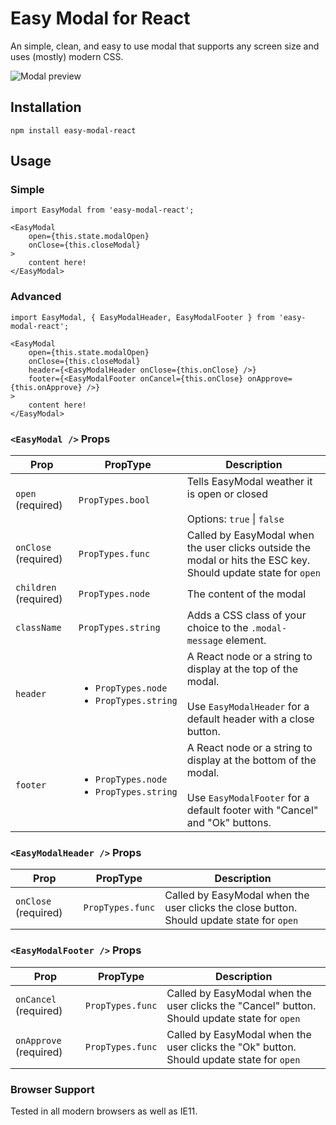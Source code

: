 # Easy Modal for React
An simple, clean, and easy to use modal that supports any screen size and uses (mostly) modern CSS.

![Modal preview](https://raw.githubusercontent.com/trickford/easy-modal-react/master/samples/sample.png)

## Installation
`npm install easy-modal-react`

## Usage
### Simple
```
import EasyModal from 'easy-modal-react';

<EasyModal
	open={this.state.modalOpen}
	onClose={this.closeModal}
>
	content here!
</EasyModal>
```

### Advanced
```
import EasyModal, { EasyModalHeader, EasyModalFooter } from 'easy-modal-react';

<EasyModal
	open={this.state.modalOpen}
	onClose={this.closeModal}
	header={<EasyModalHeader onClose={this.onClose} />}
	footer={<EasyModalFooter onCancel={this.onClose} onApprove={this.onApprove} />}
>
	content here!
</EasyModal>
```

### `<EasyModal />` Props
|Prop|PropType|Description|
|---|---|---|
|`open` (required)|`PropTypes.bool`|Tells EasyModal weather it is open or closed<br><br>Options: `true` \| `false`|
|`onClose` (required)|`PropTypes.func`|Called by EasyModal when the user clicks outside the modal or hits the ESC key. Should update state for `open`|
|`children` (required)|`PropTypes.node`|The content of the modal|
|`className`|`PropTypes.string`|Adds a CSS class of your choice to the `.modal-message` element.|
|`header`|<ul><li>`PropTypes.node`<li>`PropTypes.string`</ul>|A React node or a string to display at the top of the modal.<br><br>Use `EasyModalHeader` for a default header with a close button.|
|`footer`|<ul><li>`PropTypes.node`<li>`PropTypes.string`</ul>|A React node or a string to display at the bottom of the modal.<br><br>Use `EasyModalFooter` for a default footer with "Cancel" and "Ok" buttons.|

### `<EasyModalHeader />` Props
|Prop|PropType|Description|
|---|---|---|
|`onClose` (required)|`PropTypes.func`|Called by EasyModal when the user clicks the close button. Should update state for `open`|

### `<EasyModalFooter />` Props
|Prop|PropType|Description|
|---|---|---|
|`onCancel` (required)|`PropTypes.func`|Called by EasyModal when the user clicks the "Cancel" button. Should update state for `open`|
|`onApprove` (required)|`PropTypes.func`|Called by EasyModal when the user clicks the "Ok" button. Should update state for `open`|

### Browser Support
Tested in all modern browsers as well as IE11.